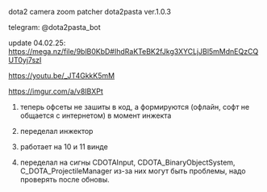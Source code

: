 dota2 camera zoom patcher dota2pasta ver.1.0.3

telegram: @dota2pasta_bot

update 04.02.25: https://mega.nz/file/9blB0KbD#IhdRaKTeBK2fJkg3XYCLjJBl5mMdnEQzCQUT0yj7szI

https://youtu.be/_JT4GkkK5mM

https://imgur.com/a/v8IBXPt

1) теперь офсеты не зашиты в код, а формируются (офлайн, софт не общается с интернетом) в момент инжекта

2) переделал инжектор

3) работает на 10 и 11 винде

4) переделал на сигны CDOTAInput, CDOTA_BinaryObjectSystem, C_DOTA_ProjectileManager из-за них могут быть проблемы, надо проверять после обновы.
